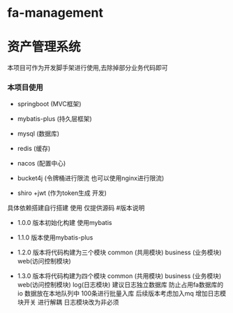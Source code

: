 # fa-management
# 资产管理系统
本项目可作为开发脚手架进行使用,去除掉部分业务代码即可

### 本项目使用

* springboot (MVC框架)

* mybatis-plus (持久层框架)

* mysql (数据库)

* redis (缓存)

* nacos (配置中心)

* bucket4j (令牌桶进行限流 也可以使用nginx进行限流)

* shiro +jwt (作为token生成 开发)

具体依赖搭建自行搭建 使用 仅提供源码
#版本说明
* 1.0.0 版本初始化构建 使用mybatis

* 1.1.0 版本使用mybatis-plus

* 1.2.0 版本将代码构建为三个模块 common (共用模块) business (业务模块) web(访问控制模块) 

* 1.3.0 版本将代码构建为四个模块 common (共用模块) business (业务模块) web(访问控制模块) log(日志模块) 建议日志独立数据库 防止占用fa数据库的io
数据放在本地队列中 100条进行批量入库 后续版本考虑加入mq  增加日志模块开关 进行解耦 日志模块改为非必须

